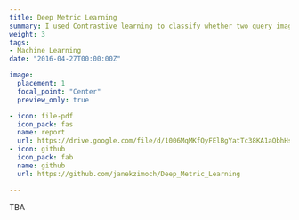 ```yaml
---
title: Deep Metric Learning
summary: I used Contrastive learning to classify whether two query images are from the same category. 
weight: 3
tags:
- Machine Learning
date: "2016-04-27T00:00:00Z"

image:
  placement: 1
  focal_point: "Center"
  preview_only: true

- icon: file-pdf
  icon_pack: fas
  name: report
  url: https://drive.google.com/file/d/1006MqMKfQyFElBgYatTc38KA1aQbhHs3/view
- icon: github
  icon_pack: fab
  name: github
  url: https://github.com/janekzimoch/Deep_Metric_Learning

---
```


TBA


